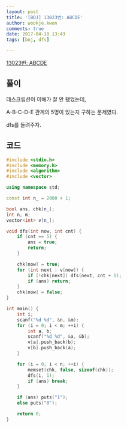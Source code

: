 ```yaml
---
layout: post
title: '[BOJ] 13023번: ABCDE'
author: wookje.kwon
comments: true
date: 2017-04-18 13:43
tags: [boj, dfs]

---
```


[13023번: ABCDE](https://www.acmicpc.net/problem/13023)

## 풀이

데스크립션이 이해가 잘 안 됐었는데,

A-B-C-D-E 관계의 5명이 있는지 구하는 문제였다.

dfs를 돌려주자.

## 코드

```cpp
#include <stdio.h>
#include <memory.h>
#include <algorithm>
#include <vector>

using namespace std;

const int n_ = 2000 + 1;

bool ans, chk[n_];
int n, m;
vector<int> v[n_];

void dfs(int now, int cnt) {
	if (cnt == 5) {
		ans = true;
		return;
	}

	chk[now] = true;
	for (int next : v[now]) {
		if (!chk[next]) dfs(next, cnt + 1);
		if (ans) return;
	}
	chk[now] = false;
}

int main() {
	int i;
	scanf("%d %d", &n, &m);
	for (i = 0; i < m; ++i) {
		int a, b;
		scanf("%d %d", &a, &b);
		v[a].push_back(b);
		v[b].push_back(a);
	}

	for (i = 0; i < n; ++i) {
		memset(chk, false, sizeof(chk));
		dfs(i, 1);
		if (ans) break;
	}

	if (ans) puts("1");
	else puts("0");

	return 0;
}
```
